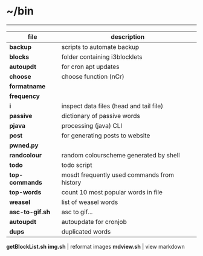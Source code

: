 # ~/bin

---

**file** | description
--- | --- 
**backup** | scripts to automate backup 
**blocks** | folder containing i3blocklets
**autoupdt** | for cron apt updates
**choose** | choose function (nCr)
**formatname** | 
**frequency** | 
**i** | inspect data files (head and tail file)
**passive** | dictionary of passive words
**pjava** | processing (java) CLI 
**post** | for generating posts to website 
**pwned.py** | 
**randcolour** | random colourscheme generated by shell
**todo** | todo script
**top-commands** | mosdt frequently used commands from history
**top-words** | count 10 most popular words in file
**weasel** | list of weasel words
**asc-to-gif.sh** | asc to gif...
**autoupdt** | autoupdate for cronjob
**dups** | duplicated words
**getBlockList.sh**
**img.sh** | reformat images
**mdview.sh** | view markdown 
